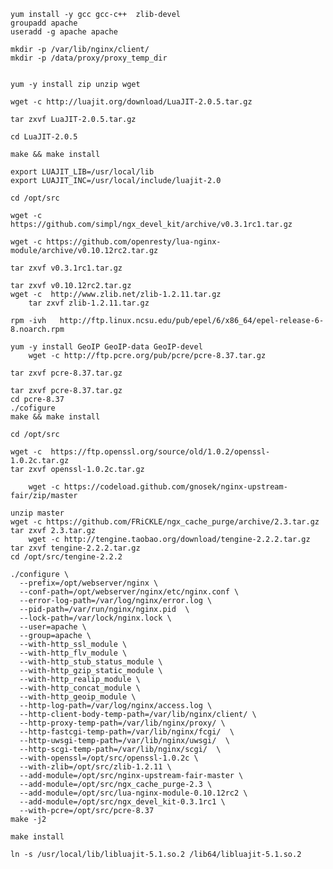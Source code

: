 	yum install -y gcc gcc-c++  zlib-devel
	groupadd apache
	useradd -g apache apache
	
	mkdir -p /var/lib/nginx/client/
	mkdir -p /data/proxy/proxy_temp_dir


    yum -y install zip unzip wget
	
	wget -c http://luajit.org/download/LuaJIT-2.0.5.tar.gz
	
	tar zxvf LuaJIT-2.0.5.tar.gz
	
	cd LuaJIT-2.0.5
	
	make && make install
	
	export LUAJIT_LIB=/usr/local/lib
	export LUAJIT_INC=/usr/local/include/luajit-2.0
		
	cd /opt/src
	
	wget -c https://github.com/simpl/ngx_devel_kit/archive/v0.3.1rc1.tar.gz
	
	wget -c https://github.com/openresty/lua-nginx-module/archive/v0.10.12rc2.tar.gz
	
	tar zxvf v0.3.1rc1.tar.gz
	
	tar zxvf v0.10.12rc2.tar.gz
	wget -c  http://www.zlib.net/zlib-1.2.11.tar.gz
        tar zxvf zlib-1.2.11.tar.gz
	
	rpm -ivh   http://ftp.linux.ncsu.edu/pub/epel/6/x86_64/epel-release-6-8.noarch.rpm

    yum -y install GeoIP GeoIP-data GeoIP-devel
        wget -c http://ftp.pcre.org/pub/pcre/pcre-8.37.tar.gz
	
	tar zxvf pcre-8.37.tar.gz
	
	tar zxvf pcre-8.37.tar.gz
	cd pcre-8.37
	./cofigure
	make && make install
	
	cd /opt/src
	
	wget -c  https://ftp.openssl.org/source/old/1.0.2/openssl-1.0.2c.tar.gz
	tar zxvf openssl-1.0.2c.tar.gz
	
        wget -c https://codeload.github.com/gnosek/nginx-upstream-fair/zip/master
	
	unzip master
	wget -c https://github.com/FRiCKLE/ngx_cache_purge/archive/2.3.tar.gz
	tar zxvf 2.3.tar.gz
        wget -c http://tengine.taobao.org/download/tengine-2.2.2.tar.gz
	tar zxvf tengine-2.2.2.tar.gz
	cd /opt/src/tengine-2.2.2
	
	./configure \
	  --prefix=/opt/webserver/nginx \
	  --conf-path=/opt/webserver/nginx/etc/nginx.conf \
	  --error-log-path=/var/log/nginx/error.log \
	  --pid-path=/var/run/nginx/nginx.pid  \
	  --lock-path=/var/lock/nginx.lock \
	  --user=apache \
	  --group=apache \
	  --with-http_ssl_module \
	  --with-http_flv_module \
	  --with-http_stub_status_module \
	  --with-http_gzip_static_module \
	  --with-http_realip_module \
	  --with-http_concat_module \
	  --with-http_geoip_module \
	  --http-log-path=/var/log/nginx/access.log \
	  --http-client-body-temp-path=/var/lib/nginx/client/ \
	  --http-proxy-temp-path=/var/lib/nginx/proxy/ \
	  --http-fastcgi-temp-path=/var/lib/nginx/fcgi/  \
	  --http-uwsgi-temp-path=/var/lib/nginx/uwsgi/  \
	  --http-scgi-temp-path=/var/lib/nginx/scgi/  \
	  --with-openssl=/opt/src/openssl-1.0.2c \
	  --with-zlib=/opt/src/zlib-1.2.11 \
	  --add-module=/opt/src/nginx-upstream-fair-master \
	  --add-module=/opt/src/ngx_cache_purge-2.3 \
	  --add-module=/opt/src/lua-nginx-module-0.10.12rc2 \
	  --add-module=/opt/src/ngx_devel_kit-0.3.1rc1 \
	  --with-pcre=/opt/src/pcre-8.37
	make -j2

    make install
	
	ln -s /usr/local/lib/libluajit-5.1.so.2 /lib64/libluajit-5.1.so.2

